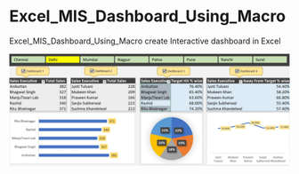 # Excel_MIS_Dashboard_Using_Macro
Excel_MIS_Dashboard_Using_Macro create Interactive dashboard in Excel
<br>

<img src="https://github.com/SatishDhawale/Excel_MIS_Dashboard_Using_Macro/blob/a25cf97ef6dbeaaecbffb16b927aa2f8cd1a00ab/Excel%20MIS%20Dashboard%20Preview.jpg" alt="Image Description" width="600">


